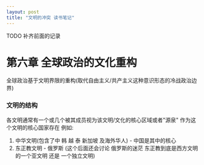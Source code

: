 ```yaml
---
layout: post
title: "文明的冲突 读书笔记"
---
```


TODO 补齐前面的记录   

# 第六章 全球政治的文化重构

全球政治基于文明界限的重构(取代自由主义/共产主义这种意识形态的冷战政治边界)   

### 文明的结构

各文明通常有一个或几个被其成员视为该文明/文化的核心区域或者"源泉" 作为这个文明的核心国家存在 例如:
1. 中华文明(包含了中 韩 越 泰 新加坡 及海外华人) - 中国是其中的核心   
2. 东正教文明 - 俄罗斯 (这个后面还会讨论 俄罗斯的迷茫 东正教到底是西方文明的一个亚文明 还是 一个独立文明)   